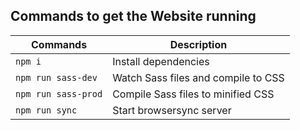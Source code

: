 ## Commands to get the Website running

| Commands  | Description |
|---|---|
| `npm i` | Install dependencies |
| `npm run sass-dev` | Watch Sass files and compile to CSS |
| `npm run sass-prod` | Compile Sass files to minified CSS |
| `npm run sync` | Start browsersync server |